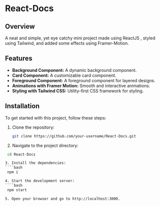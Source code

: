 # React-Docs

## Overview

A neat and simple, yet eye catchy mini project made using ReactJS , styled using Tailwind, and added some effects using Framer-Motion.

## Features

- **Background Component:** A dynamic background component.
- **Card Component:** A customizable card component.
- **Foreground Component:** A foreground component for layered designs.
- **Animations with Framer Motion:** Smooth and interactive animations.
- **Styling with Tailwind CSS:** Utility-first CSS framework for styling.

## Installation

To get started with this project, follow these steps:

1. Clone the repository:
   ```bash
   git clone https://github.com/your-username/React-Docs.git

2. Navigate to the project directory:
  ````bash
   cd React-Docs

3. Install the dependencies:
  ````bash
   npm i

4. Start the development server:
  ````bash
   npm start

5. Open your browser and go to http://localhost:3000.

